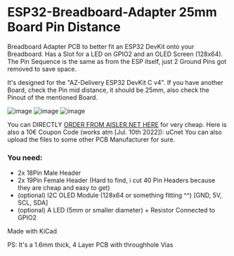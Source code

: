 # ESP32-Breadboard-Adapter 25mm Board Pin Distance

Breadboard Adapter PCB to better fit an ESP32 DevKit onto your Breadboard. Has a Slot for a LED on GPIO2 and an OLED Screen (128x64).
The Pin Sequence is the same as from the ESP itself, just 2 Ground Pins got removed to save space.

It's designed for the "AZ-Delivery ESP32 DevKit C v4". If you have another Board, check the Pin mid distance, it should be 25mm, also check the Pinout of the mentioned Board.

![image](https://user-images.githubusercontent.com/38970388/178162695-d2a2b482-63bd-4fe4-97f3-fff53c4c210c.png)
![image](https://user-images.githubusercontent.com/38970388/178162698-78b5fe60-a0a4-4615-99d2-b88f1fb2cfea.png)
![image](https://user-images.githubusercontent.com/38970388/178164147-92ac52f6-6a4f-4bd7-aebe-58cdbdf970fa.png)



You can DIRECTLY [ORDER FROM AISLER.NET HERE](https://aisler.net/p/QFYZRXHC) for very cheap. Here is also a 10€ Coupon Code (works atm [Jul. 10th 2022]): uCnet
You can also upload the files to some other PCB Manufacturer for sure.



### You need:
 - 2x 18Pin Male Header
 - 2x 19Pin Female Header (Hard to find, i cut 40 Pin Headers because they are cheap and easy to get)
 - (optional) I2C OLED Module (128x64 or something fitting ^^) [GND, 5V, SCL, SDA]
 - (optional) A LED (5mm or smaller diameter) + Resistor Connected to GPIO2

Made with KiCad

PS: It's a 1.6mm thick, 4 Layer PCB with throughhole Vias
